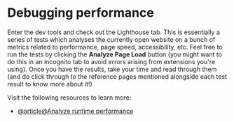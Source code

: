 # Debugging performance

Enter the dev tools and check out the Lighthouse tab. This is essentially a series of tests which analyses the currently open website on a bunch of metrics related to performance, page speed, accessibility, etc. Feel free to run the tests by clicking the **Analyze Page Load** button (you might want to do this in an incognito tab to avoid errors arising from extensions you're using). Once you have the results, take your time and read through them (and do click through to the reference pages mentioned alongside each test result to know more about it!)

Visit the following resources to learn more:

- [@article@Analyze runtime performance](https://developer.chrome.com/docs/devtools/performance)
